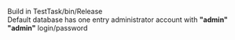 <p>Build in TestTask/bin/Release<br />Default database has one entry administrator account with <strong>"admin" "admin"</strong> login/password</p>
